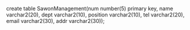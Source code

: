 create table SawonManagement(num number(5) primary key, name varchar2(20), dept varchar2(10), position varchar2(10), tel varchar2(20), email varchar2(30),
addr varchar2(30));
